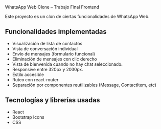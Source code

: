 WhatsApp Web Clone – Trabajo Final Frontend

Este proyecto es un clon de ciertas funcionalidades de WhatsApp Web.  


## Funcionalidades implementadas
- Visualización de lista de contactos
- Vista de conversación individual
- Envío de mensajes (formulario funcional)
- Eliminación de mensajes con clic derecho
- Vista de bienvenida cuando no hay chat seleccionado.
- Responsive entre 320px y 2000px.
- Estilo accesible
- Ruteo con react-router
- Separación por componentes reutilizables (Message, ContactItem, etc)

## Tecnologías y librerías usadas
- React
- Bootstrap Icons 
- CSS

